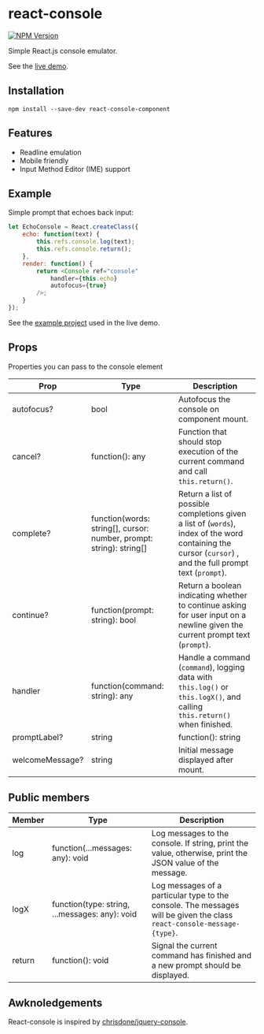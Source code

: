 # react-console

[![NPM Version][npm-image]][npm-url]

Simple React.js console emulator.

See the [live demo](https://autochthe.github.io/react-console/).


## Installation

    npm install --save-dev react-console-component


## Features

* Readline emulation
* Mobile friendly
* Input Method Editor (IME) support


## Example

Simple prompt that echoes back input:

```javascript
let EchoConsole = React.createClass({
	echo: function(text) {
		this.refs.console.log(text);
		this.refs.console.return();
	},
	render: function() {
		return <Console ref="console"
			handler={this.echo}
			autofocus={true}
		/>;
	}
});
```

See the [example project](example) used in the live demo.


## Props

Properties you can pass to the console element

| Prop			| Type									| Description
| ----			| ----									| ----
| autofocus?		| bool									| Autofocus the console on component mount.
| cancel?		| function(): any							| Function that should stop execution of the current command and call `this.return()`.
| complete?		| function(words: string[], cursor: number, prompt: string): string[]	| Return a list of possible completions given a list of (`words`), index of the word containing the cursor (`cursor`) , and the full prompt text (`prompt`).
| continue?		| function(prompt: string): bool					| Return a boolean indicating whether to continue asking for user input on a newline given the current prompt text (`prompt`).
| handler		| function(command: string): any					| Handle a command (`command`), logging data with `this.log()` or `this.logX()`, and calling `this.return()` when finished.
| promptLabel?		| string | function(): string						| String displayed to prompt user for input.
| welcomeMessage?	| string								| Initial message displayed after mount.


## Public members

| Member	| Type							| Description
| ----		| ----							| ----
| log		| function(...messages: any): void			| Log messages to the console. If string, print the value, otherwise, print the JSON value of the message.
| logX		| function(type: string, ...messages: any): void	| Log messages of a particular type to the console. The messages will be given the class `react-console-message-{type}`.
| return	| function(): void					| Signal the current command has finished and a new prompt should be displayed.


## Awknoledgements

React-console is inspired by [chrisdone/jquery-console](https://github.com/chrisdone/jquery-console).


[npm-image]: https://img.shields.io/npm/v/react-console-component.svg
[npm-url]: https://npmjs.org/package/react-console-component
